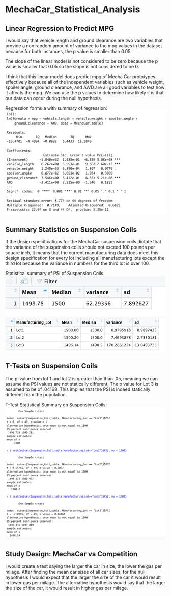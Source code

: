 # MechaCar_Statistical_Analysis

## Linear Regression to Predict MPG
I would say that vehicle length and ground clearance are two variables that provide a non random amount of variance to the mpg values in the dataset because for both instances, the p value is smaller than 0.05. 

The slope of the linear model is not considered to be zero because the p value is smaller that 0.05 so the slope is not considered to be 0. 

I think that this linear model does predict mpg of Mecha Car prototypes effectively because all of the independent variables such as vehicle weight, spoiler angle, ground clearance, and AWD are all good variables to test how it affects the mpg. We can use the p values to determine how likely it is that our data can occur during the null hypothesis. 

Regression formula with summary of regression: 
![](./Resources/Deliverable_1.png)


## Summary Statistics on Suspension Coils
If the design specifications for the MechaCar suspension coils dictate that the variance of the suspension coils should not exceed 100 pounds per square inch, it means that the current manufacturing data does meet this design specification for every lot including all manufacturing lots except the third lot because the variance in numbers for the third lot is over 100.  

Statistical summary of PSI of Suspension Coils
![](./Resources/Deliverable_2_total_summary.png)
![](./Resources/Deliverable_2_lot_summary.png)


## T-Tests on Suspension Coils
The p-value from lot 1 and lot 2 is greater than than .05, meaning we can assume the PSI values are not statically different. The p value for Lot 3 is assumed to be of .04168. This implies that the PSI is indeed statically different from the population.

T-Test Statistical Summary on Suspension Coils: 
 ![](./Resources/Deliverable_3.png)


## Study Design: MechaCar vs Competition
I would create a test saying the larger the car in size, the lower the gas per milage. After finding the mean car sizes of all car sizes, for the null hypothesis I would expect that the larger the size of the car it would result in lower gas per milage. The alternative hypothesis would say that the larger the size of the car, it would result in higher gas per milage.
 
